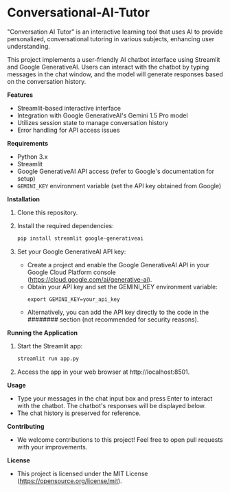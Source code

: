 # Conversational-AI-Tutor
"Conversation AI Tutor" is an interactive learning tool that uses AI to provide personalized, conversational tutoring in various subjects, enhancing user understanding.

This project implements a user-friendly AI chatbot interface using Streamlit and Google GenerativeAI. Users can interact with the chatbot by typing messages in the chat window, and the model will generate responses based on the conversation history.

**Features**

- Streamlit-based interactive interface
- Integration with Google GenerativeAI's Gemini 1.5 Pro model
- Utilizes session state to manage conversation history
- Error handling for API access issues

**Requirements**

- Python 3.x
- Streamlit
- Google GenerativeAI API access (refer to Google's documentation for setup)
- `GEMINI_KEY` environment variable (set the API key obtained from Google)

**Installation**

1. Clone this repository.
2. Install the required dependencies:

   ```bash
   pip install streamlit google-generativeai
   ```
   
3. Set your Google GenerativeAI API key:
   - Create a project and enable the Google GenerativeAI API in your Google Cloud Platform console (https://cloud.google.com/ai/generative-ai).
   - Obtain your API key and set the GEMINI_KEY environment variable:
      ```
      export GEMINI_KEY=your_api_key
      ```
   - Alternatively, you can add the API key directly to the code in the ######## section (not recommended for security reasons).

**Running the Application**
   1. Start the Streamlit app:
      
      ```bash
      streamlit run app.py
      ```
   2. Access the app in your web browser at http://localhost:8501.

**Usage**
   - Type your messages in the chat input box and press Enter to interact with the chatbot. The chatbot's responses will be displayed below.
   - The chat history is preserved for reference.

**Contributing**
   - We welcome contributions to this project! Feel free to open pull requests with your improvements.

**License**
   - This project is licensed under the MIT License (https://opensource.org/license/mit).
